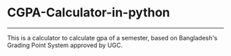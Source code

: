 # CGPA-Calculator-in-python
----------------------------
This is a calculator to calculate gpa of a semester, based on Bangladesh's Grading Point System approved by UGC.
